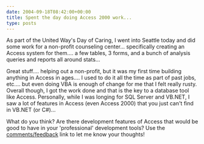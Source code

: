 ```yaml
---
date: 2004-09-18T08:42:00+00:00
title: Spent the day doing Access 2000 work...
type: posts
---
```

As part of the United Way's Day of Caring, I went into Seattle today and did some work for a non-profit counseling center... specifically creating an Access system for them.... a few tables, 3 forms, and a bunch of analysis queries and reports all around stats...

Great stuff.... helping out a non-profit, but it was my first time building anything in Access in ages.... I used to do it all the time as part of past jobs, etc.... but even doing VBA is enough of change for me that I felt really rusty. Overall though, I got the work done and that is the key to a database tool like Access. Personally, while I was longing for SQL Server and VB.NET, I saw a lot of features in Access (even Access 2000) that you just can't find in VB.NET (or C#)...

What do you think? Are there development features of Access that would be good to have in your 'professional' development tools? Use the [comments/feedback](https://blogs.duncanmackenzie.net/duncanma/archive/2004/09/18/658.aspx#FeedBack) link to let me know your thoughts!
